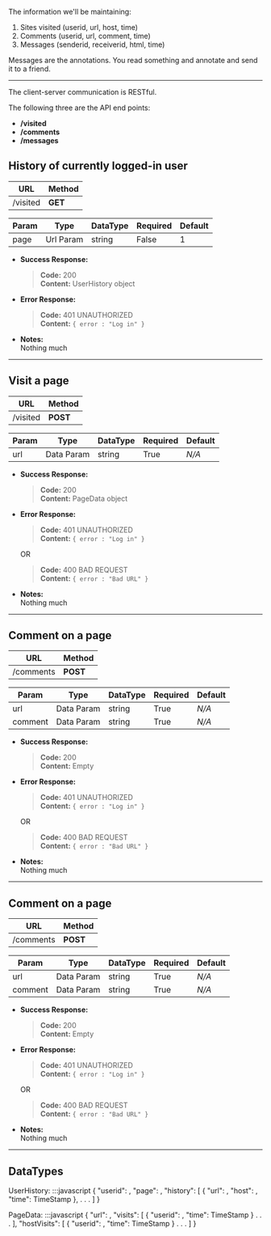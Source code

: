 The information we'll be maintaining:

  1. Sites visited (userid, url, host, time)
  2. Comments (userid, url, comment, time)
  3. Messages (senderid, receiverid, html, time)

Messages are the annotations. You read something and annotate and send it to a friend.

---

The client-server communication is RESTful.

The following three are the API end points:

  - **/visited**
  - **/comments**
  - **/messages**

**History of currently logged-in user**
----
**URL**   | **Method**
----------|------------
/visited  | **GET**
  
**Param** | **Type**   | **DataType** | **Required** | **Default**
----------|------------|--------------|--------------|------------
page      | Url Param  | string       | False        | 1          

* **Success Response:**

    > **Code:** 200 <br>
    > **Content:** UserHistory object
 
* **Error Response:**

    > **Code:** 401 UNAUTHORIZED <br />
    > **Content:** `{ error : "Log in" }`

* **Notes:**<br>
  Nothing much

----

**Visit a page**
----
**URL**   | **Method**
----------|------------
/visited  | **POST**

**Param** | **Type**   | **DataType** | **Required** | **Default**
----------|------------|--------------|--------------|------------
url       | Data Param | string       | True         | *N/A*      

* **Success Response:**

    > **Code:** 200 <br>
    > **Content:** PageData object
 
* **Error Response:**

    > **Code:** 401 UNAUTHORIZED <br />
    > **Content:** `{ error : "Log in" }`
    
    OR
    
    > **Code:** 400 BAD REQUEST <br />
    > **Content:** `{ error : "Bad URL" }`

* **Notes:**<br>
  Nothing much

---

**Comment on a page**
----
**URL**   | **Method**
----------|------------
/comments | **POST**

**Param** | **Type**   | **DataType** | **Required** | **Default**
----------|------------|--------------|--------------|------------
url       | Data Param | string       | True         | *N/A*      
comment   | Data Param | string       | True         | *N/A*      

* **Success Response:**

    > **Code:** 200 <br>
    > **Content:** Empty
 
* **Error Response:**

    > **Code:** 401 UNAUTHORIZED <br />
    > **Content:** `{ error : "Log in" }`
    
    OR
    
    > **Code:** 400 BAD REQUEST <br />
    > **Content:** `{ error : "Bad URL" }`

* **Notes:**<br>
  Nothing much

---

**Comment on a page**
----
**URL**   | **Method**
----------|------------
/comments | **POST**

**Param** | **Type**   | **DataType** | **Required** | **Default**
----------|------------|--------------|--------------|------------
url       | Data Param | string       | True         | *N/A*      
comment   | Data Param | string       | True         | *N/A*      

* **Success Response:**

    > **Code:** 200 <br>
    > **Content:** Empty
 
* **Error Response:**

    > **Code:** 401 UNAUTHORIZED <br />
    > **Content:** `{ error : "Log in" }`
    
    OR
    
    > **Code:** 400 BAD REQUEST <br />
    > **Content:** `{ error : "Bad URL" }`

* **Notes:**<br>
  Nothing much

---

DataTypes
---

UserHistory:
:::javascript
{
    "userid": <string>,
    "page": <integer>,
    "history": [
        {
            "url": <string>,
            "host": <string>,
            "time": TimeStamp
        },
        .
        .
        .
    ]
}

PageData:
:::javascript
{
    "url": <string>,
    "visits": [
        {
            "userid": <string>,
            "time": TimeStamp
        }
        .
        .
        .
    ],
    "hostVisits": [
        {
            "userid": <string>,
            "time": TimeStamp
        }
        .
        .
        .
    ]
}